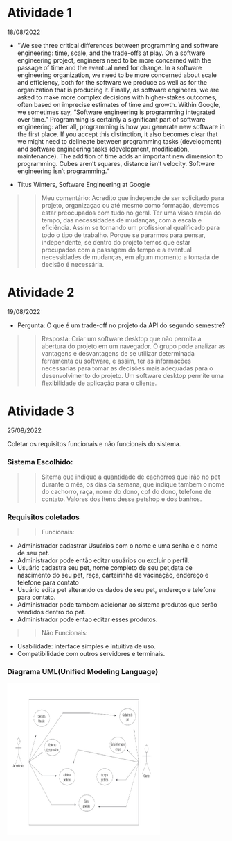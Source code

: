 
# Atividade 1

18/08/2022 

-  "We see three critical differences between programming and software engineering: time, scale, and the trade-offs at play. On a software engineering project, engineers need to be more concerned with the passage of time and the eventual need for change. In a software engineering organization, we need to be more concerned about scale and efficiency, both for the software we produce as well as for the organization that is producing it. Finally, as software engineers, we are asked to make more complex decisions with higher-stakes outcomes, often based on imprecise estimates of time and growth. Within Google, we sometimes say, “Software engineering is programming integrated over time.” Programming is certainly a significant part of software engineering: after all, programming is how you generate new software in the first place. If you accept this distinction, it also becomes clear that we might need to delineate between programming tasks (development) and software engineering tasks (development, modification, maintenance). The addition of time adds an important new dimension to programming. Cubes aren’t squares, distance isn’t velocity. Software engineering isn’t programming."

- Titus Winters, Software Engineering at Google


>> Meu comentário: Acredito que independe de ser solicitado para projeto, organizaçao ou até mesmo como formação, devemos estar preocupados com tudo no geral. Ter uma visao ampla do tempo, das necessidades de mudanças, com a escala e eficiência. Assim se tornando um profissional qualificado para todo o tipo de trabalho.
>> Porque se pararmos para pensar, independente, se dentro do projeto temos que estar procupados com a passagem do tempo e a eventual necessidades de mudanças, em algum momento a tomada de decisão é necessária.

# Atividade 2 

19/08/2022 
- Pergunta: O que é um trade-off no projeto da API do segundo semestre? 

> > Resposta: Criar um software desktop que não permita a abertura do projeto em um navegador. O grupo pode analizar as vantagens e desvantagens de se utilizar determinada ferramenta ou software, e assim, ter as informações necessarias para tomar as decisões mais adequadas para o desenvolvimento do projeto. Um software desktop permite uma flexibilidade de aplicação para o cliente.

# Atividade 3

25/08/2022

Coletar os requisitos funcionais e não funcionais do sistema.

### Sistema Escolhido:
> > Sitema que indique a quantidade de cachorros que irão no pet durante o mês, os dias da semana, que indique tambem o nome do cachorro, raça, nome do dono, cpf do dono, telefone de contato. Valores dos itens desse petshop e dos banhos.

### Requisitos coletados
> > Funcionais:
- Administrador cadastrar Usuários com o nome e uma senha e o nome de seu pet.
- Administrador pode então editar usuários ou excluir o perfil.
- Usuário cadastra seu pet, nome completo de seu pet,data de nascimento do seu pet, raça, carteirinha de vacinação, endereço e telefone para contato
- Usuário edita pet alterando os dados de seu pet, endereço e telefone para contato.
- Administrador pode tambem adicionar ao sistema produtos que serão vendidos dentro do pet.
- Administrador pode entao editar esses produtos.
> > Não Funcionais:
- Usabilidade: interface simples e intuitiva de uso.
- Compatibilidade com outros servidores e terminais.

### Diagrama UML(Unified Modeling Language)


<img src="https://github.com/MarinaAraujoMaciel/Bertoti/blob/main/Engenharia%20I/imagens/DIAGRAMA_UML.jpeg" width=70% height=350>


    
   





